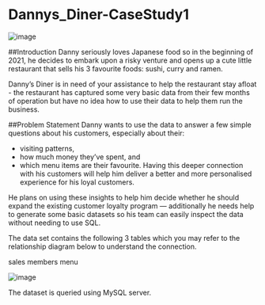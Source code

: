 # Dannys_Diner-CaseStudy1

![image](https://user-images.githubusercontent.com/75434423/180440242-d5a34c91-f2e5-4ee9-9956-dfd2c6d909c6.png)


##Introduction
Danny seriously loves Japanese food so in the beginning of 2021, he decides to embark upon a risky venture and opens up a cute little restaurant that sells his 3 favourite foods: sushi, curry and ramen.

Danny’s Diner is in need of your assistance to help the restaurant stay afloat - the restaurant has captured some very basic data from their few months of operation but have no idea how to use their data to help them run the business.

##Problem Statement
Danny wants to use the data to answer a few simple questions about his customers, especially about their:

- visiting patterns,
- how much money they’ve spent, and
- which menu items are their favourite.
Having this deeper connection with his customers will help him deliver a better and more personalised experience for his loyal customers.

He plans on using these insights to help him decide whether he should expand the existing customer loyalty program — additionally he needs help to generate some basic datasets so his team can easily inspect the data without needing to use SQL.

The data set contains the following 3 tables which you may refer to the relationship diagram below to understand the connection.

sales
members
menu

![image](https://user-images.githubusercontent.com/75434423/180439879-79471133-0d05-4c58-8750-fd0c7254ebf0.png)

The dataset is queried using MySQL server.
